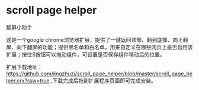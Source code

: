 scroll page helper
==================

翻屏小助手

这是一个google chrome浏览器扩展，提供了一键返回顶部、翻到底部、向上翻屏、向下翻屏的功能；提供黑名单和白名单，用来自定义在哪些网页上是否启用该扩展；按住S按钮可以拖动组件，可设置是否保存组件移动后的位置。

扩展下载地址：https://github.com/lingzhuzi/scroll_page_helper/blob/master/scroll_page_helper.crx?raw=true ,下载完成后拖到扩展程序页面即可完成安装。

